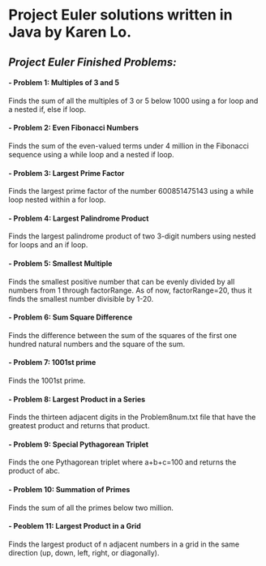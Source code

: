 # Project Euler solutions written in Java by Karen Lo.

## *Project Euler Finished Problems:*
#### - Problem 1: Multiples of 3 and 5
Finds the sum of all the multiples of 3 or 5 below 1000 using a for loop and a nested if, else if loop.
#### - Problem 2: Even Fibonacci Numbers
Finds the sum of  the even-valued terms under 4 million in the Fibonacci sequence using a while loop and a nested if loop.
#### - Problem 3: Largest Prime Factor
Finds the largest prime factor of the number 600851475143 using a while loop nested within a for loop.
#### - Problem 4: Largest Palindrome Product
Finds the largest palindrome product of two 3-digit numbers using nested for loops and an if loop.
#### - Problem 5: Smallest Multiple
Finds the smallest positive number that can be evenly divided by all numbers from 1 through factorRange. As of now, factorRange=20, thus it finds the smallest number divisible by 1-20.
#### - Problem 6: Sum Square Difference
Finds the difference between the sum of the squares of the first one hundred natural numbers and the square of the sum.
#### - Problem 7: 1001st prime
Finds the 1001st prime.
#### - Problem 8: Largest Product in a Series
Finds the thirteen adjacent digits in the Problem8num.txt file that have the greatest product and returns that product.
#### - Problem 9: Special Pythagorean Triplet
Finds the one Pythagorean triplet where a+b+c=100 and returns the product of abc.
#### - Problem 10: Summation of Primes
Finds the sum of all the primes below two million.
#### - Peoblem 11: Largest Product in a Grid
Finds the largest product of n adjacent numbers in a grid in the same direction (up, down, left, right, or diagonally).
